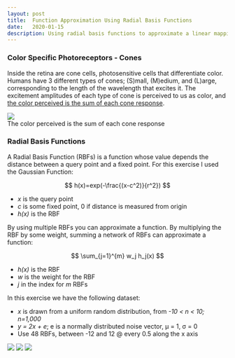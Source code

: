 ```yaml
---
layout: post
title:  Function Approximation Using Radial Basis Functions
date:   2020-01-15
description: Using radial basis functions to approximate a linear mapping
---
```


### Color Specific Photoreceptors - Cones
Inside the retina are cone cells, photosensitive cells that differentiate color. Humans have 3 different types of cones; (S)mall, (M)edium, and (L)arge, corresponding to the length of the wavelength that excites it. The excitement amplitudes of each type of cone is perceived to us as color, and [the color perceived is the sum of each cone response](https://alexanderhay2020.github.io/alexanderhay2020.github.io//assets/img/Figure_5.gif).

<div class="img_row">
    <img class="col three" src="{{ site.baseurl }}/assets/img/figure_5.gif">
</div>
<div class="col three caption">
    The color perceived is the sum of each cone response
</div>

### Radial Basis Functions
A Radial Basis Function (RBFs) is a function whose value depends the distance between a query point and a fixed point. For this exercise I used the Gaussian Function:


$$
h(x)=exp(-\frac{(x-c^2)}{r^2})
$$


* *x* is the query point
* *c* is some fixed point, 0 if distance is measured from origin
* *h(x)* is the RBF

By using multiple RBFs you can approximate a function. By multiplying the RBF by some weight, summing a network of RBFs can approximate a function:

$$
\sum_{j=1}^{m}  w_j h_j(x)
$$

* *h(x)* is the RBF
* *w* is the weight for the RBF
* *j* in the index for *m* RBFs

In this exercise we have the following dataset:
* *x* is drawn from a uniform random distribution, from *-10 < n < 10; n=1,000*
* *y = 2x + e*;  e is a normally distributed noise vector, μ = 1, σ = 0
* Use 48 RBFs, between -12 and 12 @ every 0.5 along the x axis

<div class="img_row">
    <img class="col one" src="{{ site.baseurl }}/assets/img/Figure_1.png">
    <img class="col two" src="{{ site.baseurl }}/assets/img/Figure_2.png">
    <img class="col three" src="{{ site.baseurl }}/assets/img/Figure_3.png">
</div>
